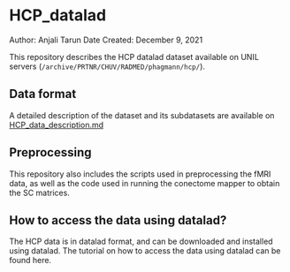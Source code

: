 # HCP_datalad

Author: Anjali Tarun
Date Created: December 9, 2021

This repository describes the HCP datalad dataset available on UNIL servers (`/archive/PRTNR/CHUV/RADMED/phagmann/hcp/`).

## Data format

A detailed description of the dataset and its subdatasets are available on [HCP_data_description.md](https://github.com/abtarun/HCP_datalad/blob/main/HCP_data_description.md)


## Preprocessing 

This repository also includes the scripts used in preprocessing the fMRI data, as well as the code used in running the conectome mapper to obtain the SC matrices.

## How to access the data using datalad?

The HCP data is in datalad format, and can be downloaded and installed using datalad. The tutorial on how to access the data using datalad can be found here.

